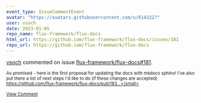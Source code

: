 ```yaml
---
event_type: IssueCommentEvent
avatar: "https://avatars.githubusercontent.com/u/814322?"
user: vsoch
date: 2023-01-05
repo_name: flux-framework/flux-docs
html_url: https://github.com/flux-framework/flux-docs/issues/181
repo_url: https://github.com/flux-framework/flux-docs
---
```


<a href='https://github.com/vsoch' target='_blank'>vsoch</a> commented on issue <a href='https://github.com/flux-framework/flux-docs/issues/181' target='_blank'>flux-framework/flux-docs#181</a>.

<small>As promised - here is the first proposal for updating the docs with mkdocs sphinx! I've also put there a list of next steps I'd like to do (if these changes are accepted) https://github.com/flux-framework/flux-docs/pull/183...</small>

<a href='https://github.com/flux-framework/flux-docs/issues/181' target='_blank'>View Comment</a>